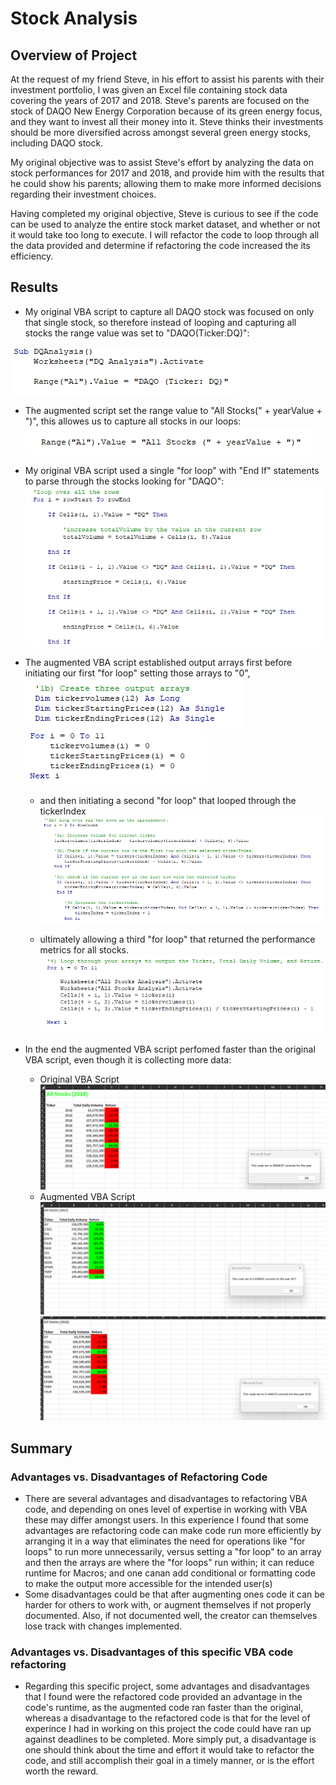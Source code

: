 # Stock Analysis
## Overview of Project
At the request of my friend Steve, in his effort to assist his parents with their investment portfolio, I was given an Excel file containing stock data covering the years of 2017 and 2018. Steve's parents are focused on the stock of DAQO New Energy Corporation because of its green energy focus, and they want to invest all their money into it. Steve thinks their investments should be more diversified across amongst several green energy stocks, including DAQO stock.

My original objective was to assist Steve's effort by analyzing the data on stock performances for 2017 and 2018, and provide him with the results that he could show his parents; allowing them to make more informed decisions regarding their investment choices. 

Having completed my original objective, Steve is curious to see if the code can be used to analyze the entire stock market dataset, and whether or not it would take too long to execute. I will refactor the code to loop through all the data provided and determine if refactoring the code increased the its efficiency.

## Results
- My original VBA script to capture all DAQO stock was focused on only that single stock, so therefore instead of looping and capturing all stocks the range value was   set to "DAQO(Ticker:DQ)":

![Range Value Set to DAQO](https://github.com/Caracalla1081/stock-analysis/blob/e3d4db1ccd992b7e90c6939bce33d35bcc2be9a5/Resources/All_Stocks%20_BA_Code2.png)

- The augmented script set the range value to "All Stocks(" + yearValue + ")", this allowes us to capture all stocks in our loops:
![Range Value Set to All Stocks](https://github.com/Caracalla1081/stock-analysis/blob/e3d4db1ccd992b7e90c6939bce33d35bcc2be9a5/Resources/VBA_Challenge%201.png)


- My original VBA script used a single "for loop" with "End If" statements to parse through the stocks looking for "DAQO":
![Original VBA Single For Loop](https://github.com/Caracalla1081/stock-analysis/blob/e3d4db1ccd992b7e90c6939bce33d35bcc2be9a5/Resources/VBA_Challenge%202.png)

- The augmented VBA script established output arrays first before initiating our first "for loop" setting those arrays to "0", 
![Output Arrays](https://github.com/Caracalla1081/stock-analysis/blob/e3d4db1ccd992b7e90c6939bce33d35bcc2be9a5/Resources/VBA_Challenge%203.png)
![Output Arrays Loop](https://github.com/Caracalla1081/stock-analysis/blob/e3d4db1ccd992b7e90c6939bce33d35bcc2be9a5/Resources/VBA_Challenge%204.png)
 
   - and then initiating a second "for loop" that looped through the tickerIndex
![Loop through tickerIndex](https://github.com/Caracalla1081/stock-analysis/blob/e3d4db1ccd992b7e90c6939bce33d35bcc2be9a5/Resources/VBA_Challenge%205.png)

   - ultimately allowing a third "for loop" that returned the performance metrics for all stocks.
![Output Arrays For Loops](https://github.com/Caracalla1081/stock-analysis/blob/e3d4db1ccd992b7e90c6939bce33d35bcc2be9a5/Resources/VBA_Challenge%206.png)

- In the end the augmented VBA script perfomed faster than the original VBA script, even though it is collecting more data:
   - Original VBA Script
   ![Original VBA Script Runtime](https://github.com/Caracalla1081/stock-analysis/blob/d049e23990da314c32616af051a015b559702d30/Resources/VBA_Challenge_All_Stocks_2018.png)
   - Augmented VBA Script
   ![Augmented 2017 VBA Script Runtime](https://github.com/Caracalla1081/stock-analysis/blob/d049e23990da314c32616af051a015b559702d30/Resources/VBA_Challenge_2017.png)
   ![Augmented 2018 VBA Script Runtime](https://github.com/Caracalla1081/stock-analysis/blob/d049e23990da314c32616af051a015b559702d30/Resources/VBA_Challenge_2018.png)



## Summary
### Advantages vs. Disadvantages of Refactoring Code
- There are several advantages and disadvantages to refactoring VBA code, and depending on ones level of expertise in working with VBA these may differ amongst users. In this experience I found that some advantages are refactoring code can make code run more efficiently by arranging it in a way that eliminates the need for operations like "for loops" to run more unnecessarily, versus setting a "for loop" to an array and then the arrays are where the "for loops" run within; it can reduce runtime for Macros; and one canan add conditional or formatting code to make the output more accessible for the intended user(s)
- Some disadvantages could be that after augmenting ones code it can be harder for others to work with, or augment themselves if not properly documented. Also, if not documented well, the creator can themselves lose track with changes implemented.

### Advantages vs. Disadvantages of this specific VBA code refactoring
- Regarding this specific project, some advantages and disadvantages that I found were the refactored code provided an advantage in the code's runtime, as the augmented code ran faster than the original, whereas a disadvantage to the refactored code is that for the level of experince I had in working on this project the code could have ran up against deadlines to be completed. More simply put, a disadvantage is one should think about the time and effort it would take to refactor the code, and still accomplish their goal in a timely manner, or is the effort worth the reward.
